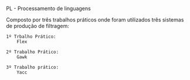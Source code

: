 PL - Processamento de linguagens

  Composto por três trabalhos práticos onde foram utilizados três sistemas de produção de filtragem:
      
    1º Trbalho Prático:
        Flex
    
    2º Trabalho Prático:
        Gawk
    
    3º Trabalho prático:
        Yacc
        
  
